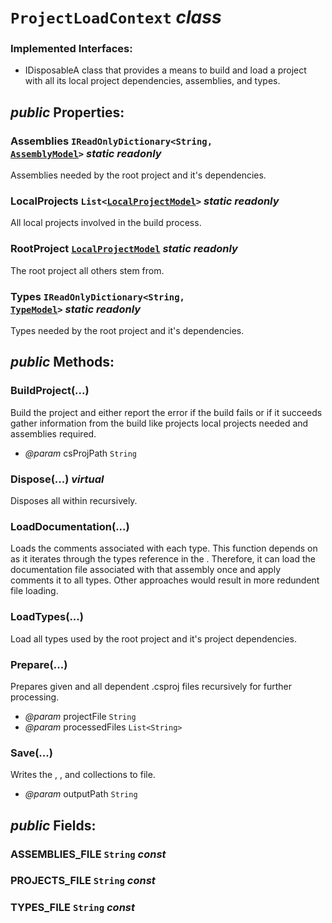 # <code><span title="A class that provides a means to build and load a project with all its local project dependencies, assemblies, and types.">ProjectLoadContext</span></code> *class*

### Implemented Interfaces:

- IDisposableA class that provides a means to build and load a project with all its local project dependencies, assemblies, and types.

## *public* Properties:

### Assemblies <code><span title="">IReadOnlyDictionary</span><<span title="Represents text as a sequence of UTF-16 code units.">String</span>, [AssemblyModel](../Models\AssemblyModel.md)></code> *static* *readonly*

Assemblies needed by the root project and it's dependencies.

### LocalProjects <code><span title="Represents a strongly typed list of objects that can be accessed by index. Provides methods to search, sort, and manipulate lists.">List</span><[LocalProjectModel](../Models\LocalProjectModel.md)></code> *static* *readonly*

All local projects involved in the build process.

### RootProject <code>[LocalProjectModel](../Models\LocalProjectModel.md)</code> *static* *readonly*

The root project all others stem from.

### Types <code><span title="">IReadOnlyDictionary</span><<span title="Represents text as a sequence of UTF-16 code units.">String</span>, [TypeModel](../Models\Language\TypeModel.md)></code> *static* *readonly*

Types needed by the root project and it's dependencies.



## *public* Methods:

### BuildProject(...)

Build the project and either report the error if the build fails or if it succeeds gather information
from the build like projects local projects needed and assemblies required.

- *@param* csProjPath <code><span title="Represents text as a sequence of UTF-16 code units.">String</span></code>



### Dispose(...) *virtual*

Disposes all <see cref="T:DotDocs.Core.Models.LocalProjectModel" /> within <see cref="F:DotDocs.Core.Loader.ProjectLoadContext.rootProject" /> recursively.



### LoadDocumentation(...)

Loads the comments associated with each type. This function depends on <see cref="P:DotDocs.Core.Loader.ProjectLoadContext.Assemblies" />
as it iterates through the types reference in the <see cref="P:DotDocs.Core.Models.AssemblyModel.Types" />. Therefore, it can load
the documentation file associated with that assembly once and apply comments it to all types. Other approaches
would result in more redundent file loading.



### LoadTypes(...)

Load all types used by the root project and it's project dependencies.



### Prepare(...)

Prepares given and all dependent .csproj files recursively for further processing.

- *@param* projectFile <code><span title="Represents text as a sequence of UTF-16 code units.">String</span></code>
- *@param* processedFiles <code><span title="Represents a strongly typed list of objects that can be accessed by index. Provides methods to search, sort, and manipulate lists.">List</span><<span title="Represents text as a sequence of UTF-16 code units.">String</span>></code>



### Save(...)

Writes the <see cref="P:DotDocs.Core.Loader.ProjectLoadContext.Assemblies" />, <see cref="P:DotDocs.Core.Loader.ProjectLoadContext.LocalProjects" />, and <see cref="P:DotDocs.Core.Loader.ProjectLoadContext.Types" /> collections to file.

- *@param* outputPath <code><span title="Represents text as a sequence of UTF-16 code units.">String</span></code>



## *public* Fields:

### ASSEMBLIES_FILE <code><span title="Represents text as a sequence of UTF-16 code units.">String</span></code> *const*



### PROJECTS_FILE <code><span title="Represents text as a sequence of UTF-16 code units.">String</span></code> *const*



### TYPES_FILE <code><span title="Represents text as a sequence of UTF-16 code units.">String</span></code> *const*

